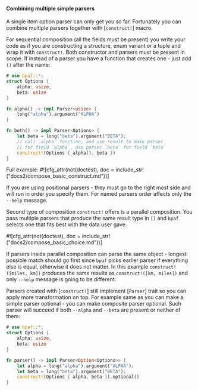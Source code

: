 #### Combining multiple simple parsers

A single item option parser can only get you so far. Fortunately you can combine multiple
parsers together with [`construct!`] macro.

For sequential composition (all the fields must be present) you write your code as if you are
constructing a structure, enum variant or a tuple and wrap it with `construct!`. Both
constructor and parsers must be present in scope. If instead of a parser you have a function
that creates one - just add `()` after the name:

```rust
# use bpaf::*;
struct Options {
    alpha: usize,
    beta: usize
}

fn alpha() -> impl Parser<usize> {
    long("alpha").argument("ALPHA")
}

fn both() -> impl Parser<Options> {
    let beta = long("beta").argument("BETA");
    // call `alpha` function, and use result to make parser
    // for field `alpha`, use parser `beta` for field `beta`
    construct!(Options { alpha(), beta })
}
```

Full example:
#![cfg_attr(not(doctest), doc = include_str!("docs2/compose_basic_construct.md"))]

If you are using positional parsers - they must go to the right most side and will run in
order you specify them. For named parsers order affects only the `--help` message.

Second type of composition `construct!` offers is a parallel composition. You pass multiple
parsers that produce the same result type in `[]` and `bpaf` selects one that fits best with
the data user gave.


#![cfg_attr(not(doctest), doc = include_str!("docs2/compose_basic_choice.md"))]

If parsers inside parallel composition can parse the same object - longest possible match
should go first since `bpaf` picks earlier parser if everything else is equal, otherwise it
does not matter. In this example `construct!([miles, km])` produces the same results as
`construct!([km, miles])` and only `--help` message is going to be different.

Parsers created with [`construct!`] still implement [`Parser`] trait so you can apply more
transformation on top. For example same as you can make a simple parser optional - you can make
composite parser optional. Such parser will succeed if both `--alpha` and `--beta` are
present or neither of them:

```rust
# use bpaf::*;
struct Options {
    alpha: usize,
    beta: usize
}

fn parser() -> impl Parser<Option<Options>> {
    let alpha = long("alpha").argument("ALPHA");
    let beta = long("beta").argument("BETA");
    construct!(Options { alpha, beta }).optional()
}
```

